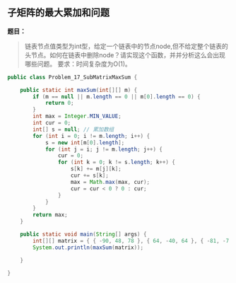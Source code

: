 ## 子矩阵的最大累加和问题

**题目：**
>链表节点值类型为int型，给定一个链表中的节点node,但不给定整个链表的头节点。如何在链表中删除node？请实现这个函数，并并分析这么会出现哪些问题。
要求：时间复杂度为O(1)。

```java
public class Problem_17_SubMatrixMaxSum {

	public static int maxSum(int[][] m) {
		if (m == null || m.length == 0 || m[0].length == 0) {
			return 0;
		}
		int max = Integer.MIN_VALUE;
		int cur = 0;
		int[] s = null; // 累加数组
		for (int i = 0; i != m.length; i++) {
			s = new int[m[0].length];
			for (int j = i; j != m.length; j++) {
				cur = 0;
				for (int k = 0; k != s.length; k++) {
					s[k] += m[j][k];
					cur += s[k];
					max = Math.max(max, cur);
					cur = cur < 0 ? 0 : cur;
				}
			}
		}
		return max;
	}

	public static void main(String[] args) {
		int[][] matrix = { { -90, 48, 78 }, { 64, -40, 64 }, { -81, -7, 66 } };
		System.out.println(maxSum(matrix));

	}

}
```